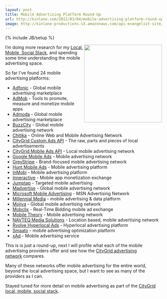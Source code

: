 ```yaml
---
layout: post
title: Mobile Advertising Platform Round-Up
url: http://kinlane.com/2012/03/04/mobile-advertising-platform-round-up/
image: http://kinlane-productions.s3.amazonaws.com/api-evangelist-site/blog/CityGrid-Mobile-Advertising.png
---
```

{% include JB/setup %}
<p><a href="http://docs.citygridmedia.com/display/citygridv2/Mobile+Ads+API"><img class="aligncenter size-full wp-image-804" title="CityGrid-Mobile-Advertising" src="http://www.citygridmedia.com/developer/wp-content/uploads/2012/03/CityGrid-Mobile-Advertising.png" alt="" width="250" align="right" /></a>I&rsquo;m doing more research for my&nbsp;<a title="Local, Mobile, Social Stack" href="http://www.citygridmedia.com/developer/blog/tag/stack/">Local, Mobile, Social Stack</a>, and spending some time understanding the mobile advertising space.</p>
<p>So far I&rsquo;ve found 24 mobile advertising platforms:</p>
<ul class="mainlist">
<li><a href="http://adfonic.com/"><span>Adfonic</span></a>&nbsp;- Global mobile advertising marketplace</li>
<li><a href="http://www.admob.com/"><span>AdMob</span></a>&nbsp;- Tools to promote, measure and monetize mobile apps</li>
<li><a href="http://www.admoda.com/"><span>Admoda</span></a>&nbsp;- Global mobile advertising marketplace</li>
<li><a href="http://www.buzzcity.com/home"><span>BuzzCity</span></a>&nbsp;- Global mobile advertising network</li>
<li><a href="http://chitika.com/"><span>Chitika</span></a>&nbsp;- Online Web and Mobile Advertising Network</li>
<li><a href="http://docs.citygridmedia.com/display/citygridv2/Custom+Ads+API"><span>CityGrid Custom Ads API</span></a>&nbsp;- The raw, parts and pieces of local advertisements</li>
<li><a href="http://docs.citygridmedia.com/display/citygridv2/Mobile+Ads+API"><span>CityGrid Mobile Ads API</span></a>&nbsp;- Local mobile advertising network</li>
<li><a href="http://www.google.com/ads/mobile/"><span>Google Mobile Ads</span></a>&nbsp;- Mobile advertising network</li>
<li><a href="http://www.greystripe.com/"><span>GreyStripe</span></a>&nbsp;- Brand-focused mobile advertising network</li>
<li><a href="http://huntmads.com/"><span>Hunt Mobile Ads</span></a>&nbsp;- Mobile advertising platform</li>
<li><a href="http://www.inmobi.com/"><span>InMobi</span></a>&nbsp;- Mobile advertising platform</li>
<li><a href="http://inner-active.com/content/23"><span>Inneractive</span></a>&nbsp;- Mobile app monetization exchange</li>
<li><a href="http://www.jumptap.com/"><span>Jumptap</span></a>&nbsp;- Targeted mobile advertising</li>
<li><a href="http://madvertise.com/en/"><span>Madvertise</span></a>&nbsp;- Global mobile advertising network</li>
<li><a href="http://advertising.microsoft.com/mobile"><span>Microsoft Mobile Advertising</span></a>&nbsp;- MSN Advertising Network</li>
<li><a href="http://www.millennialmedia.com/"><span>Millennial Media</span></a>&nbsp;- mobile advertising &amp; data platform</li>
<li><a href="http://www.mojiva.com/"><span>Mojiva</span></a>&nbsp;- Global mobile advertising network</li>
<li><a href="http://www.mobclix.com/"><span>Mobclix</span></a>&nbsp;- Real-Time Bidding mobile ad exchange</li>
<li><a href="http://mobiletheory.com/"><span>Mobile Theory</span></a>&nbsp;- Mobile advertising network</li>
<li><a href="http://navteqmedia.com/"><span>NAVTEQ Media Solutions</span></a>&nbsp;- Location based, mobile advertising network</li>
<li><a href="http://rvolve.com/developer.php"><span>Rvolve Hyperlocal Ads</span></a>&nbsp;- Hyperlocal advertising platform</li>
<li><a href="http://www.smaato.com/"><span>Smaato</span></a>&nbsp;- mobile advertising optimization platform</li>
<li><a href="http://www.xad.com/publisher"><span>xAd</span></a>&nbsp;- Mobile advertising service</li>
</ul>
<p>This is is just a round-up, next I will profile what each of the mobile advertising providers offer and see how the&nbsp;<a title="CityGrid Advertising Network" href="http://docs.citygridmedia.com/display/citygridv2/Ads+by+CityGrid">CityGrid advertising network</a>&nbsp;compares.</p>
<p>Many of these networks offer mobile advertising for the entire world, beyond the local advertising space, but I want to see as many of the providers as I can.</p>
<p>Stayed tuned for more detail on mobile advertising as part of the&nbsp;<a title="CityGrid local, mobile, social stack" href="http://www.citygridmedia.com/developer/blog/tag/stack/">CityGrid local, mobile, social stack</a>.</p>